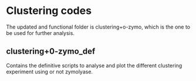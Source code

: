# Clustering codes

The updated and functional folder is clustering+o-zymo, which is the one to be used for further analysis.

## clustering+0-zymo_def
Contains the definitive scripts to analyse and plot the different clustering experiment using or not zymolyase.
